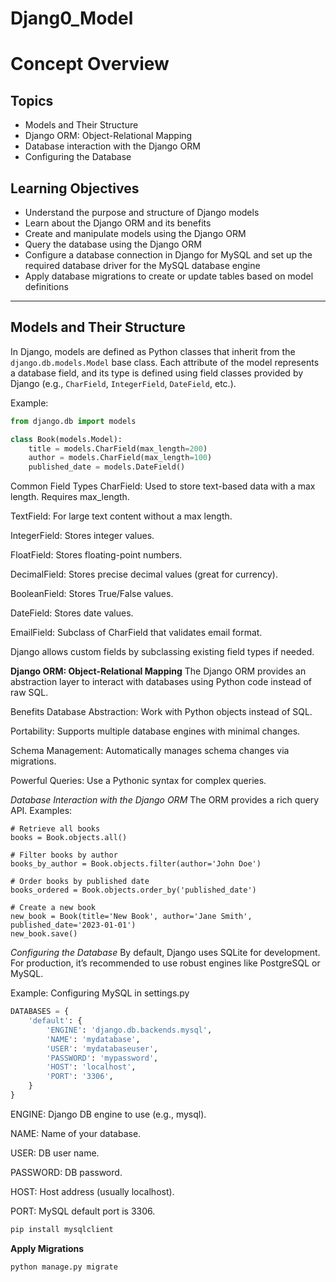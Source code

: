# Djang0_Model
# Concept Overview

## Topics
- Models and Their Structure  
- Django ORM: Object-Relational Mapping  
- Database interaction with the Django ORM  
- Configuring the Database  

## Learning Objectives
- Understand the purpose and structure of Django models  
- Learn about the Django ORM and its benefits  
- Create and manipulate models using the Django ORM  
- Query the database using the Django ORM  
- Configure a database connection in Django for MySQL and set up the required database driver for the MySQL database engine  
- Apply database migrations to create or update tables based on model definitions  

---

## Models and Their Structure

In Django, models are defined as Python classes that inherit from the `django.db.models.Model` base class. Each attribute of the model represents a database field, and its type is defined using field classes provided by Django (e.g., `CharField`, `IntegerField`, `DateField`, etc.).

Example:

```python
from django.db import models

class Book(models.Model):
    title = models.CharField(max_length=200)
    author = models.CharField(max_length=100)
    published_date = models.DateField()
```

Common Field Types
CharField: Used to store text-based data with a max length. Requires max_length.

TextField: For large text content without a max length.

IntegerField: Stores integer values.

FloatField: Stores floating-point numbers.

DecimalField: Stores precise decimal values (great for currency).

BooleanField: Stores True/False values.

DateField: Stores date values.

EmailField: Subclass of CharField that validates email format.

Django allows custom fields by subclassing existing field types if needed.

**Django ORM: Object-Relational Mapping**
The Django ORM provides an abstraction layer to interact with databases using Python code instead of raw SQL.

Benefits
Database Abstraction: Work with Python objects instead of SQL.

Portability: Supports multiple database engines with minimal changes.

Schema Management: Automatically manages schema changes via migrations.

Powerful Queries: Use a Pythonic syntax for complex queries.

*Database Interaction with the Django ORM*
The ORM provides a rich query API. Examples:

```pyton
# Retrieve all books
books = Book.objects.all()

# Filter books by author
books_by_author = Book.objects.filter(author='John Doe')

# Order books by published date
books_ordered = Book.objects.order_by('published_date')

# Create a new book
new_book = Book(title='New Book', author='Jane Smith', published_date='2023-01-01')
new_book.save()
```
*Configuring the Database*
By default, Django uses SQLite for development. For production, it’s recommended to use robust engines like PostgreSQL or MySQL.

Example: Configuring MySQL in settings.py

```python
DATABASES = {
    'default': {
        'ENGINE': 'django.db.backends.mysql',
        'NAME': 'mydatabase',
        'USER': 'mydatabaseuser',
        'PASSWORD': 'mypassword',
        'HOST': 'localhost',
        'PORT': '3306',
    }
}
```
ENGINE: Django DB engine to use (e.g., mysql).

NAME: Name of your database.

USER: DB user name.

PASSWORD: DB password.

HOST: Host address (usually localhost).

PORT: MySQL default port is 3306.

```python
pip install mysqlclient
```
**Apply Migrations**

```python
python manage.py migrate
```
```



